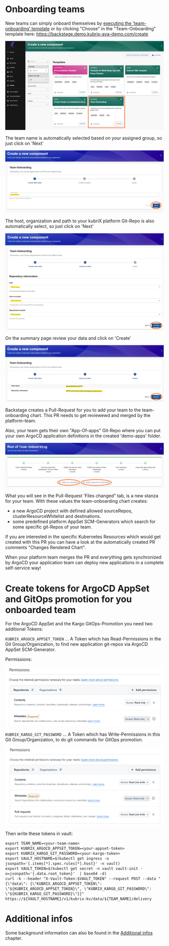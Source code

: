 # Onboarding teams

New teams can simply onboard themselves by [executing the 'team-onboarding' template](https://backstage.demo.kubrix-ava-demo.com/create/templates/default/team-onboarding) or by clicking "Choose" in the "Team-Onboarding" template here: https://backstage.demo.kubrix-ava-demo.com/create

![image](../../img/team-onboarding-1.png)

The team name is automatically selected based on your assigned group, so just click on 'Next'

![image](../../img/team-onboarding-2.png)

The host, organization and path to your kubriX platform Git-Repo is also automatically select, so just click on 'Next'

![image](../../img/team-onboarding-3.png)

On the summary page review your data and click on 'Create'

![image](../../img/team-onboarding-4.png)

Backstage creates a Pull-Request for you to add your team to the team-onboarding chart. This PR needs to get reviewewd and merged by the platform-team.

Also, your team gets their own "App-Of-apps" Git-Repo where you can put your own ArgoCD application definitions in the created 'demo-apps' folder.

![image](../../img/team-onboarding-5.png)

What you will see in the Pull-Request 'Files changed" tab, is a new stanza for your team.
With these values the team-onboarding chart creates:

* a new ArgoCD project with defined allowed sourceRepos, clusterResourceWhitelist and destinations.
* some predefined platform AppSet SCM-Generators which search for some specific git-Repos of your team.

If you are interested in the specific Kubernetes Resources which would get created with this PR
you can have a look at the automatically created PR comments "Changes Rendered Chart".

When your platform team merges the PR and everything gets synchronized by ArgoCD 
your application team can deploy new applications in a complete self-service way!

# Create tokens for ArgoCD AppSet and GitOps promotion for you onboarded team

For the ArgoCD AppSet and the Kargo GitOps-Promotion you need two additional Tokens:

`KUBRIX_ARGOCD_APPSET_TOKEN` ... A Token which has Read-Permissions in the Git Group/Organization, to find new application git-repos via ArgoCD AppSet SCM-Generator.

Permissions:

![image](../../img/team-argocd-appset-token-permissions.png)

`KUBRIX_KARGO_GIT_PASSWORD` ... A Token which has Write-Permissions in this Git Group/Organization, to do git commands for GitOps promotion.

![image](../../img/team-kargo-token-permissions.png)

Then write these tokens in vault:

```
export TEAM_NAME=<your-team-name>
export KUBRIX_ARGOCD_APPSET_TOKEN=<your-appset-token>
export KUBRIX_KARGO_GIT_PASSWORD=<your-kargo-token>
export VAULT_HOSTNAME=$(kubectl get ingress -o jsonpath='{.items[*].spec.rules[*].host}' -n vault)
export VAULT_TOKEN=$(kubectl get secret -n vault vault-init -o=jsonpath='{.data.root_token}'  | base64 -d)
curl -k --header "X-Vault-Token:$VAULT_TOKEN" --request POST --data "{\"data\": {\"KUBRIX_ARGOCD_APPSET_TOKEN\": \"${KUBRIX_ARGOCD_APPSET_TOKEN}\", \"KUBRIX_KARGO_GIT_PASSWORD\":
\"${KUBRIX_KARGO_GIT_PASSWORD}\"}}" https://${VAULT_HOSTNAME}/v1/kubrix-kv/data/${TEAM_NAME}/delivery
```

# Additional infos

Some background information can also be found in the [Additional infos](onboarding-additional-infos.md) chapter.


